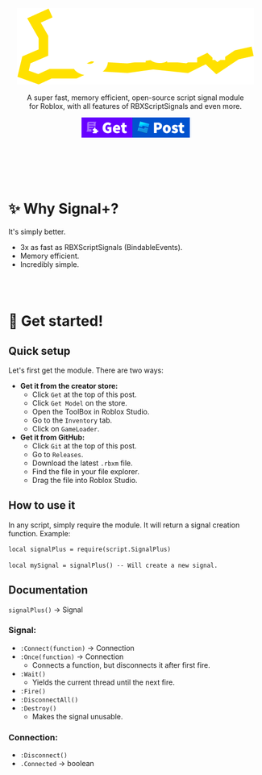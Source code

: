 <div align="center">

<img src="https://raw.githubusercontent.com/AlexanderLindholt/SignalPlus/refs/heads/main/Logo.png"></img>

A super fast, memory efficient, open-source script signal module<br>
for Roblox, with all features of RBXScriptSignals and even more.

[<img src="https://raw.githubusercontent.com/AlexanderLindholt/LinkButtons/refs/heads/main/Static/Module.png"></img>](https://create.roblox.com/store/asset/118793070598362) ​ [<img src="https://raw.githubusercontent.com/AlexanderLindholt/LinkButtons/refs/heads/main/Static/Devforum.png"></img>](https://devforum.roblox.com/t/signal%EF%BD%9Csuper-fast-featureful-script-signal/3552231)
</div>
<br>
<br>
<br>
<br>

# ✨ Why Signal+?
It's simply better.
- 3x as fast as RBXScriptSignals (BindableEvents).
- Memory efficient.
- Incredibly simple.
<br>
<br>

# 🚀 Get started!
## Quick setup
Let's first get the module. There are two ways:
- **Get it from the creator store:**
  - Click `Get` at the top of this post.
  - Click `Get Model` on the store.
  - Open the ToolBox in Roblox Studio.
  - Go to the `Inventory` tab.
  - Click on `GameLoader`.
- **Get it from GitHub:**
  - Click `Git` at the top of this post.
  - Go to `Releases`.
  - Download the latest `.rbxm` file.
  - Find the file in your file explorer.
  - Drag the file into Roblox Studio.

## How to use it
In any script, simply require the module. It will return a signal creation function. Example:
```luau
local signalPlus = require(script.SignalPlus)

local mySignal = signalPlus() -- Will create a new signal.
```

## Documentation
`signalPlus()` -> Signal

### Signal:
- `:Connect(function)` -> Connection
- `:Once(function)` -> Connection
  - Connects a function, but disconnects it after first fire.
- `:Wait()`
  - Yields the current thread until the next fire.
- `:Fire()`
- `:DisconnectAll()`
- `:Destroy()`
  - Makes the signal unusable.

### Connection:
- `:Disconnect()`
- `.Connected` -> boolean
